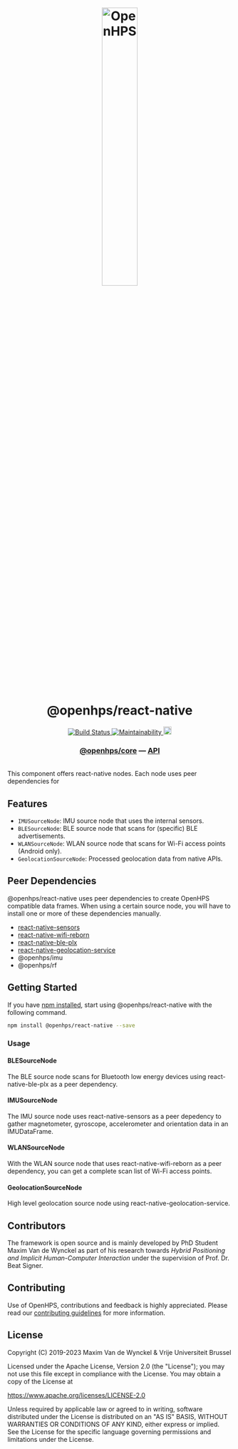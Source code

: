 <h1 align="center">
  <img alt="OpenHPS" src="https://openhps.org/images/logo_text-512.png" width="40%" /><br />
  @openhps/react-native
</h1>
<p align="center">
    <a href="https://github.com/OpenHPS/openhps-react-native/actions/workflows/main.yml" target="_blank">
        <img alt="Build Status" src="https://github.com/OpenHPS/openhps-react-native/actions/workflows/main.yml/badge.svg">
    </a>
    <a href="https://codeclimate.com/github/OpenHPS/openhps-react-native/" target="_blank">
        <img alt="Maintainability" src="https://img.shields.io/codeclimate/maintainability/OpenHPS/openhps-react-native">
    </a>
    <a href="https://badge.fury.io/js/@openhps%2Freact-native">
        <img src="https://badge.fury.io/js/@openhps%2Freact-native.svg" alt="npm version" height="18">
    </a>
</p>

<h3 align="center">
    <a href="https://github.com/OpenHPS/openhps-core">@openhps/core</a> &mdash; <a href="https://openhps.org/docs/react-native">API</a>
</h3>

<br />
This component offers react-native nodes. Each node uses peer dependencies for

## Features
- ```IMUSourceNode```: IMU source node that uses the internal sensors.
- ```BLESourceNode```: BLE source node that scans for (specific) BLE advertisements.
- ```WLANSourceNode```: WLAN source node that scans for Wi-Fi access points (Android only).
- ```GeolocationSourceNode```: Processed geolocation data from native APIs.

## Peer Dependencies
@openhps/react-native uses peer dependencies to create OpenHPS compatible data frames. When using a certain source node, you will have to install one or more of these dependencies manually.
- [react-native-sensors](https://www.npmjs.com/package/react-native-sensors)
- [react-native-wifi-reborn](https://www.npmjs.com/package/react-native-wifi-reborn)
- [react-native-ble-plx](https://www.npmjs.com/package/react-native-ble-plx)
- [react-native-geolocation-service](https://www.npmjs.com/package/react-native-geolocation-service)
- @openhps/imu
- @openhps/rf

## Getting Started
If you have [npm installed](https://www.npmjs.com/get-npm), start using @openhps/react-native with the following command.
```bash
npm install @openhps/react-native --save
```
### Usage

#### BLESourceNode
The BLE source node scans for Bluetooth low energy devices using react-native-ble-plx as a peer dependency.

#### IMUSourceNode
The IMU source node uses react-native-sensors as a peer depedency to gather magnetometer, gyroscope, accelerometer and orientation data in an IMUDataFrame.

#### WLANSourceNode
With the WLAN source node that uses react-native-wifi-reborn as a peer dependency, you can get a complete scan list of Wi-Fi access points. 

#### GeolocationSourceNode
High level geolocation source node using react-native-geolocation-service.

## Contributors
The framework is open source and is mainly developed by PhD Student Maxim Van de Wynckel as part of his research towards *Hybrid Positioning and Implicit Human-Computer Interaction* under the supervision of Prof. Dr. Beat Signer.

## Contributing
Use of OpenHPS, contributions and feedback is highly appreciated. Please read our [contributing guidelines](CONTRIBUTING.md) for more information.

## License
Copyright (C) 2019-2023 Maxim Van de Wynckel & Vrije Universiteit Brussel

Licensed under the Apache License, Version 2.0 (the "License"); you may not use this file except in compliance with the License. You may obtain a copy of the License at

https://www.apache.org/licenses/LICENSE-2.0

Unless required by applicable law or agreed to in writing, software distributed under the License is distributed on an "AS IS" BASIS, WITHOUT WARRANTIES OR CONDITIONS OF ANY KIND, either express or implied. See the License for the specific language governing permissions and limitations under the License.